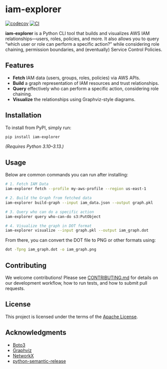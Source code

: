 # iam-explorer

[![codecov](https://codecov.io/github/Saff-Buraq-Dev/iam-explorer/graph/badge.svg?token=GZ5WBX0MN5)](https://codecov.io/github/Saff-Buraq-Dev/iam-explorer)
[![CI](https://github.com/Saff-Buraq-Dev/iam-explorer/actions/workflows/ci.yaml/badge.svg)](https://github.com/Saff-Buraq-Dev/iam-explorer/actions)

**iam-explorer** is a Python CLI tool that builds and visualizes AWS IAM relationships—users, roles, policies, and more. It also allows you to query “which user or role can perform a specific action?” while considering role chaining, permission boundaries, and (eventually) Service Control Policies.

## Features

- **Fetch** IAM data (users, groups, roles, policies) via AWS APIs.
- **Build** a graph representation of IAM resources and trust relationships.
- **Query** effectively who can perform a specific action, considering role chaining.
- **Visualize** the relationships using Graphviz-style diagrams.

## Installation

To install from PyPI, simply run:

```bash
pip install iam-explorer
```

*(Requires Python 3.10–3.13.)*

## Usage

Below are common commands you can run after installing:

```bash
# 1. Fetch IAM Data
iam-explorer fetch --profile my-aws-profile --region us-east-1

# 2. Build the Graph from fetched data
iam-explorer build-graph --input iam_data.json --output graph.pkl

# 3. Query who can do a specific action
iam-explorer query who-can-do s3:PutObject

# 4. Visualize the graph in DOT format
iam-explorer visualize --input graph.pkl --output iam_graph.dot
```

From there, you can convert the DOT file to PNG or other formats using:
```bash
dot -Tpng iam_graph.dot -o iam_graph.png
```

## Contributing

We welcome contributions! Please see [CONTRIBUTING.md](./CONTRIBUTING.md) for details on our development workflow, how to run tests, and how to submit pull requests.

## License

This project is licensed under the terms of the [Apache License](./LICENSE).

## Acknowledgments

- [Boto3](https://github.com/boto/boto3)
- [Graphviz](https://graphviz.org/)
- [NetworkX](https://networkx.org/)
- [python-semantic-release](https://github.com/python-semantic-release/python-semantic-release)
